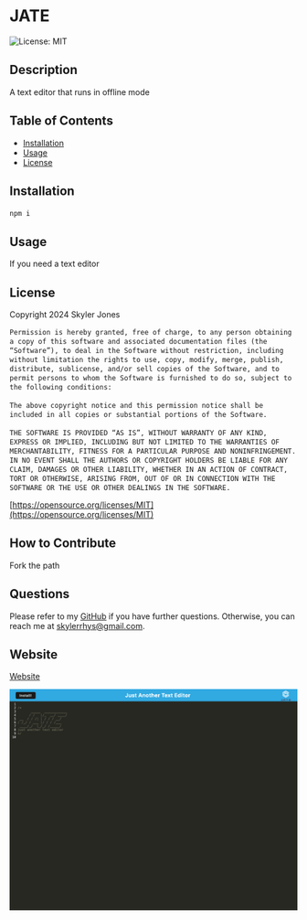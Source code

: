 # JATE

![License: MIT](https://img.shields.io/badge/License-MIT-yellow.svg)

## Description

A text editor that runs in offline mode

## Table of Contents

- [Installation](#installation)
- [Usage](#usage)
- [License](#license)

## Installation

`npm i`

## Usage

If you need a text editor

## License

Copyright 2024 Skyler Jones

    Permission is hereby granted, free of charge, to any person obtaining a copy of this software and associated documentation files (the “Software”), to deal in the Software without restriction, including without limitation the rights to use, copy, modify, merge, publish, distribute, sublicense, and/or sell copies of the Software, and to permit persons to whom the Software is furnished to do so, subject to the following conditions:
    
    The above copyright notice and this permission notice shall be included in all copies or substantial portions of the Software.
    
    THE SOFTWARE IS PROVIDED “AS IS”, WITHOUT WARRANTY OF ANY KIND, EXPRESS OR IMPLIED, INCLUDING BUT NOT LIMITED TO THE WARRANTIES OF MERCHANTABILITY, FITNESS FOR A PARTICULAR PURPOSE AND NONINFRINGEMENT. IN NO EVENT SHALL THE AUTHORS OR COPYRIGHT HOLDERS BE LIABLE FOR ANY CLAIM, DAMAGES OR OTHER LIABILITY, WHETHER IN AN ACTION OF CONTRACT, TORT OR OTHERWISE, ARISING FROM, OUT OF OR IN CONNECTION WITH THE SOFTWARE OR THE USE OR OTHER DEALINGS IN THE SOFTWARE.

[https://opensource.org/licenses/MIT](https://opensource.org/licenses/MIT)

## How to Contribute

Fork the path

## Questions

Please refer to my [GitHub](https://github.com/SkylerRhys) if you have further questions.
Otherwise, you can reach me at skylerrhys@gmail.com.

## Website

[Website](https://jate-oe3h.onrender.com/)

![image](./assets/jate.png)
